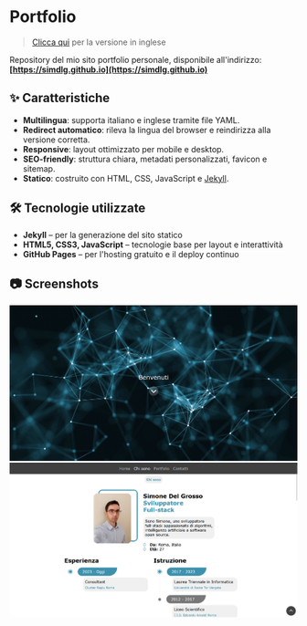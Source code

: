 # Portfolio

> [Clicca qui](README.md) per la versione in inglese

Repository del mio sito portfolio personale, disponibile all'indirizzo:  
**[https://simdlg.github.io](https://simdlg.github.io)**

## ✨ Caratteristiche

- **Multilingua**: supporta italiano e inglese tramite file YAML.
- **Redirect automatico**: rileva la lingua del browser e reindirizza alla versione corretta.
- **Responsive**: layout ottimizzato per mobile e desktop.
- **SEO-friendly**: struttura chiara, metadati personalizzati, favicon e sitemap.
- **Statico**: costruito con HTML, CSS, JavaScript e [Jekyll](https://jekyllrb.com/).

## 🛠️ Tecnologie utilizzate

- **Jekyll** – per la generazione del sito statico
- **HTML5, CSS3, JavaScript** – tecnologie base per layout e interattività
- **GitHub Pages** – per l'hosting gratuito e il deploy continuo

## 📷 Screenshots

![Screenshot 1](assets/imgs/it/portfolio/desktop/screenshot-1.png)  
![Screenshot 2](assets/imgs/it/portfolio/desktop/screenshot-2.png)
